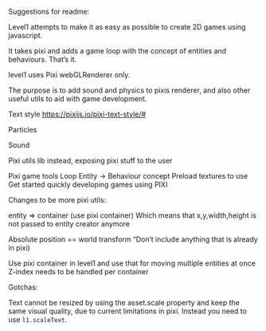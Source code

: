 
Suggestions for readme:

Level1 attempts to make it as easy as possible to create 2D games using javascript.

It takes pixi and adds a game loop with the concept of entities and behaviours. That’s it.

level1 uses Pixi webGLRenderer only.

The purpose is to add sound and physics to pixis renderer, and also other useful utils to aid with game development.

Text style
https://pixijs.io/pixi-text-style/#

Particles
<Insert particle editor>

Sound
<Insert sound generator>


Pixi utils lib instead, exposing pixi stuff to the user

Pixi game tools
Loop
Entity -> Behaviour concept
Preload textures to use
 Get started quickly developing games using PIXI

Changes to be more pixi utils:

entity => container (use pixi container)
Which means that x,y,width,height is not passed to entity creator anymore

Absolute position == world transform
“Don’t include anything that is already in pixi)

Use pixi container in level1 and use that for moving multiple entities at once
Z-index needs to be handled per container


Gotchas:

Text cannot be resized by using the asset.scale property and keep the same visual quality, due to current limitations in pixi. Instead you need to use `l1.scaleText`.